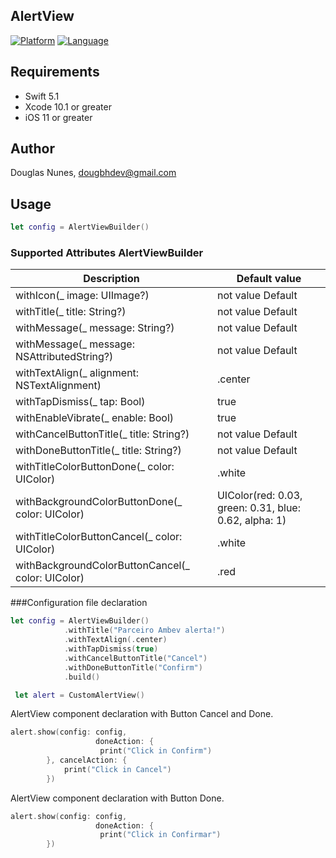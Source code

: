 ## AlertView

[![Platform](http://img.shields.io/badge/platform-iOS-blue.svg?style=flat
)](https://developer.apple.com/iphone/index.action) [![Language](http://img.shields.io/badge/swift-5.1-orange.svg?style=flat
)](https://developer.apple.com/swift)

## Requirements

- Swift 5.1
- Xcode 10.1 or greater
- iOS 11 or greater

## Author

Douglas Nunes, dougbhdev@gmail.com

## Usage

```swift
let config = AlertViewBuilder()
```

### Supported Attributes AlertViewBuilder

| Description      | Default value  |
|-------------| -----|
| withIcon(_ image: UIImage?)     | not value Default |
| withTitle(_ title: String?)     | not value Default |
| withMessage(_ message: String?)   | not value Default |
| withMessage(_ message: NSAttributedString?)     | not value Default |
| withTextAlign(_ alignment: NSTextAlignment)    | .center |
| withTapDismiss(_ tap: Bool)     | true |
| withEnableVibrate(_ enable: Bool)     | true |
| withCancelButtonTitle(_ title: String?)     | not value Default |
| withDoneButtonTitle(_ title: String?)     | not value Default |
| withTitleColorButtonDone(_ color: UIColor)     | .white |
| withBackgroundColorButtonDone(_ color: UIColor)    | UIColor(red: 0.03, green: 0.31, blue: 0.62, alpha: 1) |
| withTitleColorButtonCancel(_ color: UIColor)     | .white |
| withBackgroundColorButtonCancel(_ color: UIColor)     | .red |

###Configuration file declaration

```swift
let config = AlertViewBuilder()
            .withTitle("Parceiro Ambev alerta!")
            .withTextAlign(.center)
            .withTapDismiss(true)
            .withCancelButtonTitle("Cancel")
            .withDoneButtonTitle("Confirm")
            .build()
```

```swift
 let alert = CustomAlertView()
```

AlertView component declaration with Button Cancel and Done.

```swift
alert.show(config: config,
                   doneAction: {
                    print("Click in Confirm")
        }, cancelAction: {
            print("Click in Cancel")
        })
```

AlertView component declaration with Button Done.
```swift
alert.show(config: config,
                   doneAction: {
                    print("Click in Confirmar")
        })
```

